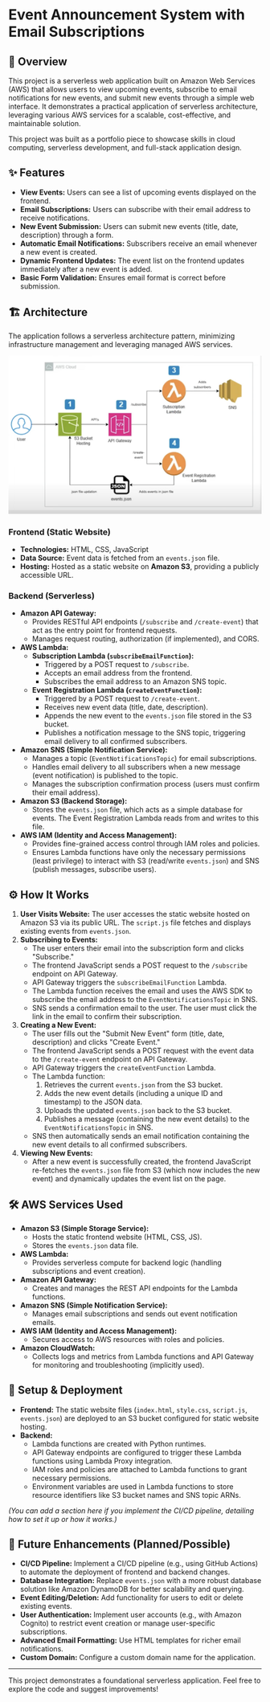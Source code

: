 # Event Announcement System with Email Subscriptions

## 🚀 Overview

This project is a serverless web application built on Amazon Web Services (AWS) that allows users to view upcoming events, subscribe to email notifications for new events, and submit new events through a simple web interface. It demonstrates a practical application of serverless architecture, leveraging various AWS services for a scalable, cost-effective, and maintainable solution.

This project was built as a portfolio piece to showcase skills in cloud computing, serverless development, and full-stack application design.

## ✨ Features

* **View Events:** Users can see a list of upcoming events displayed on the frontend.
* **Email Subscriptions:** Users can subscribe with their email address to receive notifications.
* **New Event Submission:** Users can submit new events (title, date, description) through a form.
* **Automatic Email Notifications:** Subscribers receive an email whenever a new event is created.
* **Dynamic Frontend Updates:** The event list on the frontend updates immediately after a new event is added.
* **Basic Form Validation:** Ensures email format is correct before submission.

## 🏗️ Architecture

The application follows a serverless architecture pattern, minimizing infrastructure management and leveraging managed AWS services.

![System Architecture Diagram](./Event-Notification.png)

### Frontend (Static Website)

* **Technologies:** HTML, CSS, JavaScript
* **Data Source:** Event data is fetched from an `events.json` file.
* **Hosting:** Hosted as a static website on **Amazon S3**, providing a publicly accessible URL.

### Backend (Serverless)

* **Amazon API Gateway:**
    * Provides RESTful API endpoints (`/subscribe` and `/create-event`) that act as the entry point for frontend requests.
    * Manages request routing, authorization (if implemented), and CORS.
* **AWS Lambda:**
    * **Subscription Lambda (`subscribeEmailFunction`):**
        * Triggered by a POST request to `/subscribe`.
        * Accepts an email address from the frontend.
        * Subscribes the email address to an Amazon SNS topic.
    * **Event Registration Lambda (`createEventFunction`):**
        * Triggered by a POST request to `/create-event`.
        * Receives new event data (title, date, description).
        * Appends the new event to the `events.json` file stored in the S3 bucket.
        * Publishes a notification message to the SNS topic, triggering email delivery to all confirmed subscribers.
* **Amazon SNS (Simple Notification Service):**
    * Manages a topic (`EventNotificationsTopic`) for email subscriptions.
    * Handles email delivery to all subscribers when a new message (event notification) is published to the topic.
    * Manages the subscription confirmation process (users must confirm their email address).
* **Amazon S3 (Backend Storage):**
    * Stores the `events.json` file, which acts as a simple database for events. The Event Registration Lambda reads from and writes to this file.
* **AWS IAM (Identity and Access Management):**
    * Provides fine-grained access control through IAM roles and policies.
    * Ensures Lambda functions have only the necessary permissions (least privilege) to interact with S3 (read/write `events.json`) and SNS (publish messages, subscribe users).

## ⚙️ How It Works

1.  **User Visits Website:** The user accesses the static website hosted on Amazon S3 via its public URL. The `script.js` file fetches and displays existing events from `events.json`.
2.  **Subscribing to Events:**
    * The user enters their email into the subscription form and clicks "Subscribe."
    * The frontend JavaScript sends a POST request to the `/subscribe` endpoint on API Gateway.
    * API Gateway triggers the `subscribeEmailFunction` Lambda.
    * The Lambda function receives the email and uses the AWS SDK to subscribe the email address to the `EventNotificationsTopic` in SNS.
    * SNS sends a confirmation email to the user. The user must click the link in the email to confirm their subscription.
3.  **Creating a New Event:**
    * The user fills out the "Submit New Event" form (title, date, description) and clicks "Create Event."
    * The frontend JavaScript sends a POST request with the event data to the `/create-event` endpoint on API Gateway.
    * API Gateway triggers the `createEventFunction` Lambda.
    * The Lambda function:
        1.  Retrieves the current `events.json` from the S3 bucket.
        2.  Adds the new event details (including a unique ID and timestamp) to the JSON data.
        3.  Uploads the updated `events.json` back to the S3 bucket.
        4.  Publishes a message (containing the new event details) to the `EventNotificationsTopic` in SNS.
    * SNS then automatically sends an email notification containing the new event details to all confirmed subscribers.
4.  **Viewing New Events:**
    * After a new event is successfully created, the frontend JavaScript re-fetches the `events.json` file from S3 (which now includes the new event) and dynamically updates the event list on the page.

## 🛠️ AWS Services Used

* **Amazon S3 (Simple Storage Service):**
    * Hosts the static frontend website (HTML, CSS, JS).
    * Stores the `events.json` data file.
* **AWS Lambda:**
    * Provides serverless compute for backend logic (handling subscriptions and event creation).
* **Amazon API Gateway:**
    * Creates and manages the REST API endpoints for the Lambda functions.
* **Amazon SNS (Simple Notification Service):**
    * Manages email subscriptions and sends out event notification emails.
* **AWS IAM (Identity and Access Management):**
    * Secures access to AWS resources with roles and policies.
* **Amazon CloudWatch:**
    * Collects logs and metrics from Lambda functions and API Gateway for monitoring and troubleshooting (implicitly used).

## 🚀 Setup & Deployment

* **Frontend:** The static website files (`index.html`, `style.css`, `script.js`, `events.json`) are deployed to an S3 bucket configured for static website hosting.
* **Backend:**
    * Lambda functions are created with Python runtimes.
    * API Gateway endpoints are configured to trigger these Lambda functions using Lambda Proxy integration.
    * IAM roles and policies are attached to Lambda functions to grant necessary permissions.
    * Environment variables are used in Lambda functions to store resource identifiers like S3 bucket names and SNS topic ARNs.

*(You can add a section here if you implement the CI/CD pipeline, detailing how to set it up or how it works.)*

## 🔮 Future Enhancements (Planned/Possible)

* **CI/CD Pipeline:** Implement a CI/CD pipeline (e.g., using GitHub Actions) to automate the deployment of frontend and backend changes.
* **Database Integration:** Replace `events.json` with a more robust database solution like Amazon DynamoDB for better scalability and querying.
* **Event Editing/Deletion:** Add functionality for users to edit or delete existing events.
* **User Authentication:** Implement user accounts (e.g., with Amazon Cognito) to restrict event creation or manage user-specific subscriptions.
* **Advanced Email Formatting:** Use HTML templates for richer email notifications.
* **Custom Domain:** Configure a custom domain name for the application.

---

This project demonstrates a foundational serverless application. Feel free to explore the code and suggest improvements!
